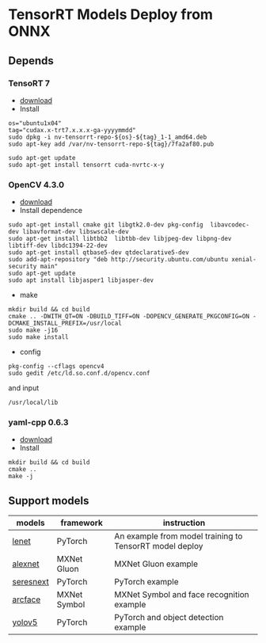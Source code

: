 # **TensorRT Models Deploy from ONNX**

## **Depends**
### **TensoRT 7**
- [download](https://developer.nvidia.com/compute/machine-learning/tensorrt/secure/7.1/local_repo/nv-tensorrt-repo-ubuntu1804-cuda10.2-trt7.1.3.4-ga-20200617_1-1_amd64.deb)<br>
- Install
```
os="ubuntu1x04"
tag="cudax.x-trt7.x.x.x-ga-yyyymmdd"
sudo dpkg -i nv-tensorrt-repo-${os}-${tag}_1-1_amd64.deb
sudo apt-key add /var/nv-tensorrt-repo-${tag}/7fa2af80.pub

sudo apt-get update
sudo apt-get install tensorrt cuda-nvrtc-x-y
```
### **OpenCV 4.3.0**
- [download](https://github.com/opencv/opencv/archive/4.3.0.zip)
- Install dependence
```
sudo apt-get install cmake git libgtk2.0-dev pkg-config  libavcodec-dev libavformat-dev libswscale-dev
sudo apt-get install libtbb2  libtbb-dev libjpeg-dev libpng-dev libtiff-dev libdc1394-22-dev
sudo apt-get install qtbase5-dev qtdeclarative5-dev
sudo add-apt-repository "deb http://security.ubuntu.com/ubuntu xenial-security main"
sudo apt-get update
sudo apt install libjasper1 libjasper-dev 
```
- make
```
mkdir build && cd build
cmake .. -DWITH_QT=ON -DBUILD_TIFF=ON -DOPENCV_GENERATE_PKGCONFIG=ON -DCMAKE_INSTALL_PREFIX=/usr/local
sudo make -j16
sudo make install
```
- config
```
pkg-config --cflags opencv4
sudo gedit /etc/ld.so.conf.d/opencv.conf
```
and input
```
/usr/local/lib
```
### **yaml-cpp 0.6.3**
- [download](https://github.com/jbeder/yaml-cpp/archive/yaml-cpp-0.6.3.zip)
- Install
```
mkdir build && cd build
cmake ..
make -j
```

## **Support models**

models|framework|instruction
---|---|---
[lenet](lenet)|PyTorch|An example from model training to TensorRT model deploy
[alexnet](alexnet)|MXNet Gluon|MXNet Gluon example
[seresnext](seresnext)|PyTorch|PyTorch example
[arcface](arcface)|MXNet Symbol|MXNet Symbol and face recognition example
[yolov5](yolov5)|PyTorch|PyTorch and object detection example
 